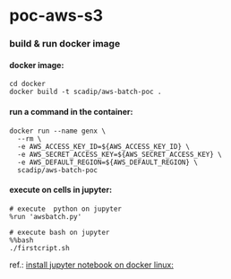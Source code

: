 # poc-aws-s3

### build & run docker image 

#### docker image:
```shell
cd docker 
docker build -t scadip/aws-batch-poc .
```

#### run a command in the container:
```shell
docker run --name genx \
  --rm \
  -e AWS_ACCESS_KEY_ID=${AWS_ACCESS_KEY_ID} \
  -e AWS_SECRET_ACCESS_KEY=${AWS_SECRET_ACCESS_KEY} \
  -e AWS_DEFAULT_REGION=${AWS_DEFAULT_REGION} \
  scadip/aws-batch-poc
```

#### execute on cells in jupyter: 
```shell
# execute  python on jupyter
%run 'awsbatch.py'  

# execute bash on jupyter
%%bash
./firstcript.sh 
```

ref.: [install jupyter notebook on docker linux:](https://tcoil.info/build-custom-miniconda-docker-image-with-dockerfile/)
